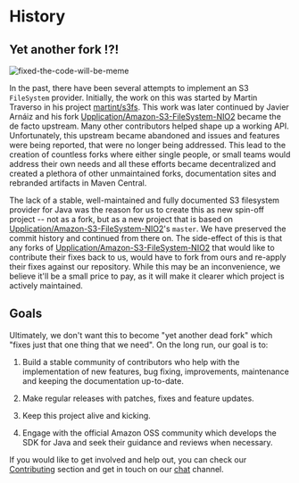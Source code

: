 # History

## Yet another fork !?!

![fixed-the-code-will-be-meme]({{assets}}/fixed-the-code-will-be.jpg)

In the past, there have been several attempts to implement an S3 `FileSystem` provider. Initially, the work on this was
started by Martin Traverso in his project [martint/s3fs]. This work was later continued by Javier Arnáiz and his fork
[Upplication/Amazon-S3-FileSystem-NIO2] became the de facto upstream. Many other contributors helped shape up a working
API. Unfortunately, this upstream became abandoned and issues and features were being reported, that were no longer
being addressed. This lead to the creation of countless forks where either single people, or small teams would address
their own needs and all these efforts became decentralized and created a plethora of other unmaintained forks,
documentation sites and rebranded artifacts in Maven Central.   

The lack of a stable, well-maintained and fully documented S3 filesystem provider for Java was the reason 
for us to create this as new spin-off project -- not as a fork, but as a new project that is based on
[Upplication/Amazon-S3-FileSystem-NIO2]'s `master`. We have preserved the commit history and continued from there on.
The side-effect of this is that any forks of [Upplication/Amazon-S3-FileSystem-NIO2] that would like to contribute their
fixes back to us, would have to fork from ours and re-apply their fixes against our repository. While this may be an
inconvenience, we believe it'll be a small price to pay, as it will make it clearer which project is actively maintained.
 
## Goals
 
Ultimately, we don't want this to become "yet another dead fork" which "fixes just that one thing that we need".
On the long run, our goal is to: 

1. Build a stable community of contributors who help with the implementation of new features, bug fixing, improvements,
   maintenance and keeping the documentation up-to-date. 

2. Make regular releases with patches, fixes and feature updates.

3. Keep this project alive and kicking.

4. Engage with the official Amazon OSS community which develops the SDK for Java and seek their guidance and reviews
   when necessary.

If you would like to get involved and help out, you can check our [Contributing] section and get in touch on our [chat]
channel. 


[<--# Links -->]: #
[Contributing]: ./contributing/index.md "Contributing page"
[martint/s3fs]: https://github.com/martint/s3fs
[Upplication/Amazon-S3-FileSystem-NIO2]: https://github.com/Upplication/Amazon-S3-FileSystem-NIO2
[chat]: https://chat.carlspring.org/channel/s3fs-nio-community
